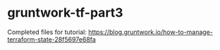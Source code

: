 # gruntwork-tf-part3

Completed files for tutorial: https://blog.gruntwork.io/how-to-manage-terraform-state-28f5697e68fa
